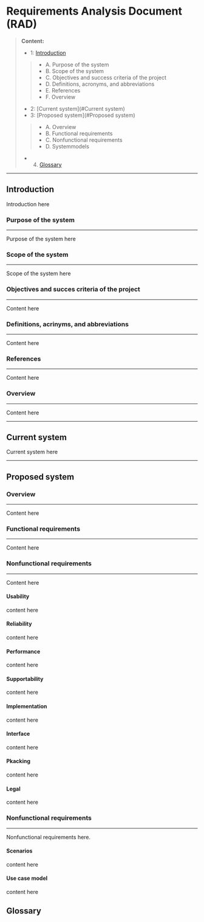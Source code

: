 Requirements Analysis Document (RAD)
==================
> **Content:**
> -  1: [Introduction](#Introduction)
>> - A. Purpose of the system
>> - B. Scope of the system
>> - C. Objectives and success criteria of the project
>> - D. Definitions, acronyms, and abbreviations
>> - E. References
>> - F. Overview
> - 2: [Current system](#Current system)
> - 3: [Proposed system](#Proposed system)
>> - A. Overview
>> - B. Functional requirements
>> - C. Nonfunctional requirements
>> - D. Systemmodels
> - 4. [Glossary](#Glossary)


----------


Introduction
-------------------
Introduction here

### Purpose of the system
____________
Purpose of the system here
### Scope of the system
____________
Scope of the system here
### Objectives and succes criteria of the project
____________
Content here
### Definitions, acrinyms, and abbreviations
____________
Content here
### References
____________
Content here
### Overview
____________
Content here


----------


Current system
-------------------
Current system here


----------


Proposed system
-------------------
### Overview
____________
Content here
### Functional requirements
____________
Content here
### Nonfunctional requirements
____________
Content here
#### Usability
content here
#### Reliability
content here
#### Performance
content here
#### Supportability
content here
#### Implementation
content here
#### Interface
content here
#### Pkacking
content here
#### Legal
content here
### Nonfunctional requirements
____________
Nonfunctional requirements here.
#### Scenarios
content here
#### Use case model
content here

Glossary
-------------------
